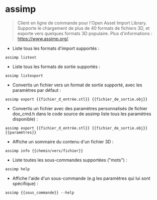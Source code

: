 # assimp

> Client en ligne de commande pour l'Open Asset Import Library.
> Supporte le chargement de plus de 40 formats de fichiers 3D, et exporte vers quelques formats 3D populaire.
> Plus d'informations : <https://www.assimp.org/>.

- Liste tous les formats d'import supportés :

`assimp listext`

- Liste tous les formats de sortie supportés :

`assimp listexport`

- Convertis un fichier vers un format de sortie supporté, avec les paramètres par défaut :

`assimp export {{fichier_d_entrée.stl}} {{fichier_de_sortie.obj}}`

- Convertis un fichier avec des paramètres personnalisés (le fichier dox_cmd.h dans le code source de assimp liste tous les paramètres disponible) :

`assimp export {{fichier_d_entrée.stl}} {{fichier_de_sortie.obj}} {{paramètres}}`

- Affiche un sommaire du contenu d'un fichier 3D :

`assimp info {{chemin/vers/fichier}}`

- Liste toutes les sous-commandes supportées ("mots") :

`assimp help`

- Affiche l'aide d'un sous-commande (e.g les paramètres qui lui sont spécifique) :

`assimp {{sous_commande}} --help`
